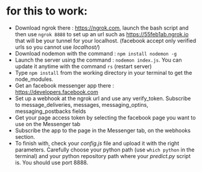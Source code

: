 # for this to work:

* Download ngrok there : https://ngrok.com, launch the bash script and then use `ngrok 8888` to set up an url such as https://55feb1ab.ngrok.io that will be your tunnel for your localhost. (facebook accept only verified urls so you cannot use *localhost/*)
* Download nodemon with the command : `npm install nodemon -g`
* Launch the server using the command : `nodemon index.js`. You can update it anytime with the command `rs` (restart server)
* Type `npm install` from the working directory in your terminal to get the node_modules.
* Get an facebook messenger app there : https://developers.facebook.com
* Set up a webhook at the ngrok url and use any verify_token. Subscribe to message_deliveries, messages, messaging_optins, messaging_postbacks fields
* Get your page access token by selecting the facebook page you want to use on the Messenger tab
* Subscribe the app to the page in the Messenger tab, on the webhooks section.
* To finish with, check your *config.js* file and upload it with the right parameters. Carefully choose your python path (use `which python` in the terminal) and your python repository path where your *predict.py* script is. You should use port 8888.
